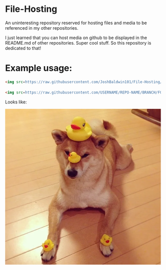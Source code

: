 # File-Hosting
An uninteresting repository reserved for hosting files and media to be referenced in my other repositories.

I just learned that you can host media on github to be displayed in the README.md of other repositories. Super cool stuff. So this repository is dedicated to that!

# Example usage:

```md
<img src=https://raw.githubusercontent.com/JoshBaldwin101/File-Hosting/master/Images/File-Hosting/dogeduck1.png>

<img src=https://raw.githubusercontent.com/USERNAME/REPO-NAME/BRANCH/FOLDER/SUBFOLDER/FILE.png>
```
Looks like:

<img src=https://raw.githubusercontent.com/JoshBaldwin101/File-Hosting/master/Images/File-Hosting/dogeduck1.png>
